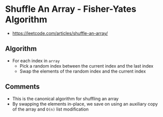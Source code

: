 # Shuffle An Array - Fisher-Yates Algorithm

* https://leetcode.com/articles/shuffle-an-array/

## Algorithm

* For each index in `array`
	* Pick a random index between the current index and the last index
	* Swap the elements of the random index and the current index

## Comments

* This is the canonical algorithm for shuffling an array
* By swapping the elements in-place, we save on using an auxiliary copy of the array and `O(n)` list modification

